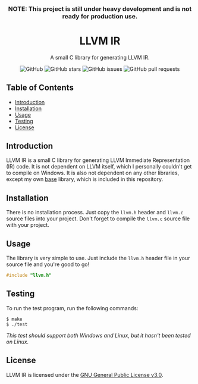 
<div align=center>

### **NOTE:** This project is still under heavy development and is not ready for production use.

# LLVM IR


A small C library for generating LLVM IR.

![GitHub](https://img.shields.io/github/license/icxd/llvm-ir?style=for-the-badge)
![GitHub stars](https://img.shields.io/github/stars/icxd/llvm-ir?style=for-the-badge)
![GitHub issues](https://img.shields.io/github/issues/icxd/llvm-ir?style=for-the-badge)
![GitHub pull requests](https://img.shields.io/github/issues-pr/icxd/llvm-ir?style=for-the-badge)

</div>

## Table of Contents

- [Introduction](#introduction)
- [Installation](#installation)
- [Usage](#usage)
- [Testing](#testing)
- [License](#license)

## Introduction

LLVM IR is a small C library for generating LLVM Immediate Representation (IR) code. It is not dependent on LLVM itself, which I personally couldn't get to compile on Windows. It is also not dependent on any other libraries, except my own [base](https://github.com/icxd/llvm-ir/tree/master/lib) library, which is included in this repository.

## Installation

There is no installation process. Just copy the `llvm.h` header and `llvm.c` source files into your project.
Don't forget to compile the `llvm.c` source file with your project.

## Usage

The library is very simple to use. Just include the `llvm.h` header file in your source file and you're good to go!

```c
#include "llvm.h"
```

## Testing

To run the test program, run the following commands:

```console
$ make
$ ./test
```

*This test should support both Windows and Linux, but it hasn't been tested on Linux.*

## License

LLVM IR is licensed under the [GNU General Public License v3.0](LICENSE).

[//]: # ( vim: set tw=80: )